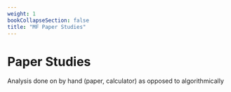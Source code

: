 ```yaml
---
weight: 1
bookCollapseSection: false
title: "MF Paper Studies"
---
```

# Paper Studies

Analysis done on by hand (paper, calculator) as opposed to algorithmically